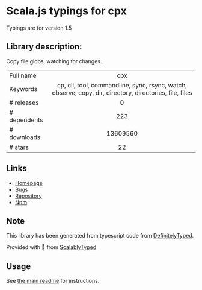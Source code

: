 
# Scala.js typings for cpx

Typings are for version 1.5

## Library description:
Copy file globs, watching for changes.

|                    |                 |
| ------------------ | :-------------: |
| Full name          | cpx |
| Keywords           | cp, cli, tool, commandline, sync, rsync, watch, observe, copy, dir, directory, directories, file, files |
| # releases         | 0 |
| # dependents       | 223 |
| # downloads        | 13609560 |
| # stars            | 22 |

## Links
- [Homepage](https://github.com/mysticatea/cpx)
- [Bugs](https://github.com/mysticatea/cpx/issues)
- [Repository](https://github.com/mysticatea/cpx)
- [Npm](https://www.npmjs.com/package/cpx)
    


## Note
This library has been generated from typescript code from [DefinitelyTyped](https://definitelytyped.org).

Provided with :purple_heart: from [ScalablyTyped](https://github.com/oyvindberg/ScalablyTyped)

## Usage
See [the main readme](../../readme.md) for instructions.


